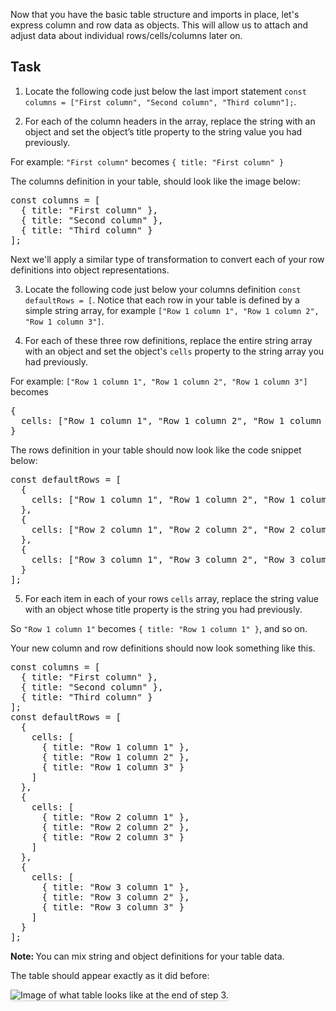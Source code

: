 Now that you have the basic table structure and imports in place, let's express column and row data as objects. This will allow us to attach and adjust data about individual rows/cells/columns later on.

## Task

1) Locate the following code just below the last import statement `const columns = ["First column", "Second column", "Third column"];`.

2) For each of the column headers in the array, replace the string with an object and set the object’s title property to the string value you had previously.

For example: `"First column"` becomes `{ title: "First column" }`

The columns definition in your table, should look like the image below:

<pre class="file">
const columns = [
  { title: "First column" },
  { title: "Second column" },
  { title: "Third column" }
];
</pre>

Next we'll apply a similar type of transformation to convert each of your row definitions into object representations.

3) Locate the following code just below your columns definition `const defaultRows = [`. Notice that each row in your table is defined by a simple string array, for example `["Row 1 column 1", "Row 1 column 2", "Row 1 column 3"]`.

4) For each of these three row definitions, replace the entire string array with an object and set the object's `cells` property to the string array you had previously.

For example: `["Row 1 column 1", "Row 1 column 2", "Row 1 column 3"]` becomes

<pre class="file">
{
  cells: ["Row 1 column 1", "Row 1 column 2", "Row 1 column 3"]
}
</pre>

The rows definition in your table should now look like the code snippet below:
<pre class="file">
const defaultRows = [
  {
    cells: ["Row 1 column 1", "Row 1 column 2", "Row 1 column 3"]
  },
  {
    cells: ["Row 2 column 1", "Row 2 column 2", "Row 2 column 3"]
  },
  {
    cells: ["Row 3 column 1", "Row 3 column 2", "Row 3 column 3"]
  }
];
</pre>

5) For each item in each of your rows `cells` array, replace the string value with an object whose title property is the string you had previously.

So `"Row 1 column 1"` becomes `{ title: "Row 1 column 1" }`, and so on.

Your new column and row definitions should now look something like this.

<pre class="file" data-target="clipboard">
const columns = [
  { title: "First column" },
  { title: "Second column" },
  { title: "Third column" }
];
const defaultRows = [
  {
    cells: [
      { title: "Row 1 column 1" },
      { title: "Row 1 column 2" },
      { title: "Row 1 column 3" }
    ]
  },
  {
    cells: [
      { title: "Row 2 column 1" },
      { title: "Row 2 column 2" },
      { title: "Row 2 column 3" }
    ]
  },
  {
    cells: [
      { title: "Row 3 column 1" },
      { title: "Row 3 column 2" },
      { title: "Row 3 column 3" }
    ]
  }
];
</pre>

<strong>Note: </strong> You can mix string and object definitions for your table data.

The table should appear exactly as it did before:

<img src="intro-table/assets/step-3-complete.png" alt="Image of what table looks like at the end of step 3." style="box-shadow: rgba(3, 3, 3, 0.2) 0px 1.25px 2.5px 0px;" />
